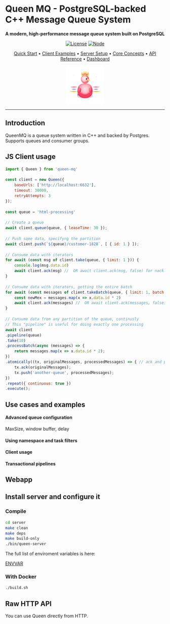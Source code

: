 # Queen MQ - PostgreSQL-backed C++ Message Queue System

<div align="center">

**A modern, high-performance message queue system built on PostgreSQL**

[![License](https://img.shields.io/badge/license-Apache%202.0-blue.svg)](LICENSE.md)
[![Node](https://img.shields.io/badge/node-%3E%3D22.0.0-brightgreen.svg)](https://nodejs.org/)

[Quick Start](#-quick-start) • [Client Examples](#-client-examples) • [Server Setup](#-server-setup) • [Core Concepts](#-core-concepts) • [API Reference](#-http-api-reference) • [Dashboard](#-dashboard)

<p align="center">
  <img src="assets/queen-logo-rose.svg" alt="Queen Logo" width="120" />
</p>

</div>

---

## Introduction

QueenMQ is a queue system written in C++ and backed by Postgres. Supports queues and consumer groups.

## JS Client usage

```js
import { Queen } from 'queen-mq'

const client = new Queen({ 
    baseUrls: ['http://localhost:6632'],
    timeout: 30000,
    retryAttempts: 3
});

const queue = 'html-processing'

// Create a queue
await client.queue(queue, { leaseTime: 30 });

// Push some data, specifyng the partition
await client.push(`${queue}/customer-1828`, [ { id: 1 } ]); 

// Consume data with iterators
for await (const msg of client.take(queue, { limit: 1 })) {
    console.log(msg.data.id)
    await client.ack(msg) //  OR await client.ack(msg, false) for nack
}

// Consume data with iterators, getting the entire batch
for await (const messages of client.takeBatch(queue, { limit: 1, batch: 10 })) {
    const newMex = messages.map(x => x.data.id * 2)
    await client.ack(messages) //  OR await client.ack(messages, false) for nack
}

// Consume data from any partition of the queue, continusly
// This "pipeline" is useful for doing exactly one processing
await client 
.pipeline(queue)
.take(10)
.processBatch(async (messages) => {
    return messages.map(x => x.data.id * 2);
})
.atomically((tx, originalMessages, processedMessages) => { // ack and push are transactional
    tx.ack(originalMessages);
    tx.push('another-queue', processedMessages); 
})
.repeat({ continuous: true })
.execute();
```

## Use cases and examples

#### Advanced queue configuration

MaxSize, window buffer, delay

#### Using namespace and task filters 

#### Client usage

#### Transactional pipelines

## Webapp


## Install server and configure it

### Compile

```sh
cd server
make clean
make deps
make build-only
./bin/queen-server
```

The full list of enviroment variables is here:

[ENVVAR](server/ENV_VARIABLES.md)


### With Docker
```sh
./build.sh
```

## Raw HTTP API

You can use Queen directly from HTTP.



